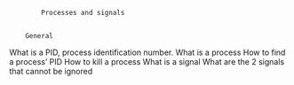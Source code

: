 			Processes and signals


		General
What is a PID, process identification number.
What is a process
How to find a process’ PID
How to kill a process
What is a signal
What are the 2 signals that cannot be ignored
